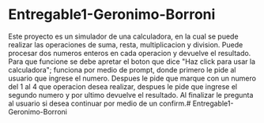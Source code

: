 # Entregable1-Geronimo-Borroni
 Este proyecto es un simulador de una calculadora, en la cual se puede realizar las operaciones de suma, resta, multiplicacion y division.
 Puede procesar dos numeros enteros en cada operacion y devuelve el resultado.
 Para que funcione se debe apretar el boton que dice "Haz click para usar la calculadora"; funciona por medio de prompt, donde primero le pide al usuario que ingrese el numero. Despues le pide que marque con un numero del 1 al 4 que operacion desea realizar, despues le pide que ingrese el segundo numero y por ultimo devuelve el resultado.
Al finalizar le pregunta al usuario si desea continuar por medio de un confirm.# Entregable1-Geronimo-Borroni
